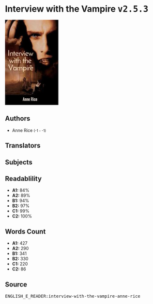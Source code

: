 # Interview with the Vampire <kbd>v2.5.3</kbd>

![](./cover.medium.jpg "")

## Authors


 - Anne Rice <small>(-1 - -1)</small>

## Translators



## Subjects



## Readablility


 - **A1:** 84%
 - **A2:** 89%
 - **B1:** 94%
 - **B2:** 97%
 - **C1:** 99%
 - **C2:** 100%

## Words Count


 - **A1:** 427
 - **A2:** 290
 - **B1:** 341
 - **B2:** 330
 - **C1:** 220
 - **C2:** 86

## Source


<kbd>ENGLISH_E_READER:interview-with-the-vampire-anne-rice</kbd>
